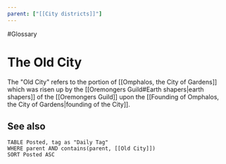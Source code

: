 ```yaml
---
parent: ["[[City districts]]"]
---
```

#Glossary
# The Old City

The "Old City" refers to the portion of [[Omphalos, the City of Gardens]] which was risen up by the [[Oremongers Guild#Earth shapers|earth shapers]] of the [[Oremongers Guild]] upon the [[Founding of Omphalos, the City of Gardens|founding of the City]].

## See also
```dataview
TABLE Posted, tag as "Daily Tag"
WHERE parent AND contains(parent, [[Old City]])
SORT Posted ASC
```
